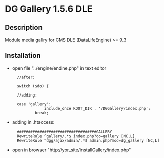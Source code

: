 DG Gallery 1.5.6 DLE
====================


Description
-----------
Module media gallry for CMS DLE (DataLifeEngine) >= 9.3

Installation
------------

* open file "../engine/endine.php" in text editor


        //after:

        switch ($do) {

        //adding:

        case 'gallery':
        		    include_once ROOT_DIR . '/DGGallery/index.php';
                break;


* adding in .htaccess:


        ###################################GALLERY
        RewriteRule ^gallery/.*$ index.php?do=gallery [NC,L]
        RewriteRule ^dgg/ajax/admin/.*$ admin.php?mod=dg_gallery [NC,L]

* open in browser "http://yor_site/installGallery/index.php"
